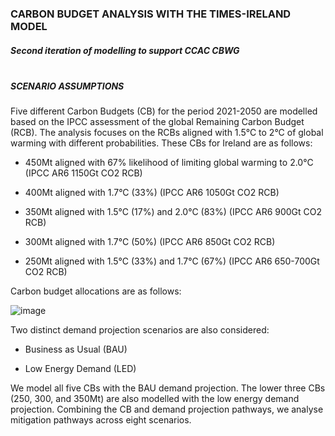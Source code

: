 ### CARBON BUDGET ANALYSIS WITH THE TIMES-IRELAND MODEL

##### Second iteration of modelling to support CCAC CBWG<br><br>
##### SCENARIO ASSUMPTIONS
Five different Carbon Budgets (CB) for the period 2021-2050 are modelled based on the IPCC assessment of the global Remaining Carbon Budget (RCB). The analysis focuses on the RCBs aligned with 1.5°C to 2°C of global warming with different probabilities. These CBs for Ireland are as follows:

* 450Mt aligned with 67% likelihood of limiting global warming to 2.0°C (IPCC AR6 1150Gt CO2 RCB)

* 400Mt aligned with 1.7°C (33%) (IPCC AR6 1050Gt CO2 RCB)

* 350Mt aligned with 1.5°C (17%) and 2.0°C (83%) (IPCC AR6 900Gt CO2 RCB)

* 300Mt aligned with 1.7°C (50%) (IPCC AR6 850Gt CO2 RCB)

* 250Mt aligned with 1.5°C (33%) and 1.7°C (67%) (IPCC AR6 650-700Gt CO2 RCB)

Carbon budget allocations are as follows:

![image](https://github.com/MaREI-EPMG/TIM-Carbon-Budget-2024/assets/72862177/33416856-7b15-44aa-b9ad-7643572f33d8)

Two distinct demand projection scenarios are also considered: 

* Business as Usual (BAU)

* Low Energy Demand (LED)

We model all five CBs with the BAU demand projection. The lower three CBs (250, 300, and 350Mt) are also modelled with the low energy demand projection. Combining the CB and demand projection pathways, we analyse mitigation pathways across eight scenarios. 

